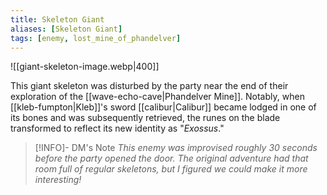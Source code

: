 ```yaml
---
title: Skeleton Giant
aliases: [Skeleton Giant]
tags: [enemy, lost_mine_of_phandelver]
---
```

![[giant-skeleton-image.webp|400]]

This giant skeleton was disturbed by the party near the end of their exploration of the [[wave-echo-cave|Phandelver Mine]]. Notably, when [[kleb-fumpton|Kleb]]'s sword [[calibur|Calibur]] became lodged in one of its bones and was subsequently retrieved, the runes on the blade transformed to reflect its new identity as "*Exossus*."

> [!INFO]- DM's Note
*This enemy was improvised roughly 30 seconds before the party opened the door. The original adventure had that room full of regular skeletons, but I figured we could make it more interesting!*